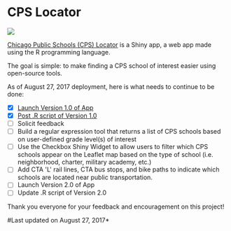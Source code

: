 # CPS Locator

[![](https://github.com/cenuno/shiny/raw/master/Images/Screen%20Shot%202017-08-27%20at%203.50.54%20AM.png)](https://cenuno.shinyapps.io/cps_locator/)

[Chicago Public Schools (CPS) Locator](https://cenuno.shinyapps.io/cps_locator/) is a Shiny app, a web app made using the R programming language.

The goal is simple: to make finding a CPS school of interest easier using open-source tools. 

As of August 27, 2017 deployment, here is what needs to continue to be done:

- [x] [Launch Version 1.0 of App](https://cenuno.shinyapps.io/cps_locator/)
- [x] [Post .R script of Version 1.0](https://github.com/cenuno/shiny/blob/master/cps_locator/app.R)
- [ ] Solicit feedback
- [ ] Build a regular expression tool that returns a list of CPS schools based on user-defined grade level(s) of interest
- [ ] Use the Checkbox Shiny Widget to allow users to filter which CPS schools appear on the Leaflet map based on the type of school (i.e. neighborhood, charter, military academy, etc.)
- [ ] Add CTA 'L' rail lines, CTA bus stops, and bike paths to indicate which schools are located near public transportation.
- [ ] Launch Version 2.0 of App
- [ ] Update .R script of Version 2.0

Thank you everyone for your feedback and encouragement on this project!

#Last updated on August 27, 2017*
